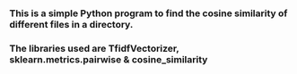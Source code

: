

### This is a simple Python program to find the cosine similarity of different files in a  directory. 
### The libraries used are TfidfVectorizer, sklearn.metrics.pairwise & cosine_similarity
